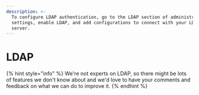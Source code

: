 ```yaml
---
description: >-
  To configure LDAP authentication, go to the LDAP section of administration
  settings, enable LDAP, and add configurations to connect with your LDAP
  server.
---
```


# LDAP



{% hint style="info" %}
We're not experts on LDAP, so there might be lots of features we don't know about and we'd love to have your comments and feedback on what we can do to improve it.
{% endhint %}



